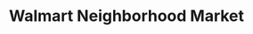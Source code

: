 ---
title: "Walmart Neighborhood Market"
url: /menomonee-falls/walmart-neighborhood-market/
shop: supermarket
---